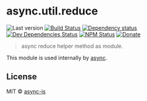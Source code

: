 # async.util.reduce

![Last version](https://img.shields.io/github/tag/async-js/reduce.svg?style=flat-square)
[![Build Status](http://img.shields.io/travis/async-js/reduce/master.svg?style=flat-square)](https://travis-ci.org/async-js/reduce)
[![Dependency status](http://img.shields.io/david/async-js/reduce.svg?style=flat-square)](https://david-dm.org/async-js/reduce)
[![Dev Dependencies Status](http://img.shields.io/david/dev/async-js/reduce.svg?style=flat-square)](https://david-dm.org/async-js/reduce#info=devDependencies)
[![NPM Status](http://img.shields.io/npm/dm/reduce.svg?style=flat-square)](https://www.npmjs.org/package/reduce)
[![Donate](https://img.shields.io/badge/donate-paypal-blue.svg?style=flat-square)](https://paypal.me/kikobeats)

> async reduce helper method as module.

This module is used internally by [async](https://github.com/async-js/async).

## License

MIT © [async-js](https://github.com/async-js)
